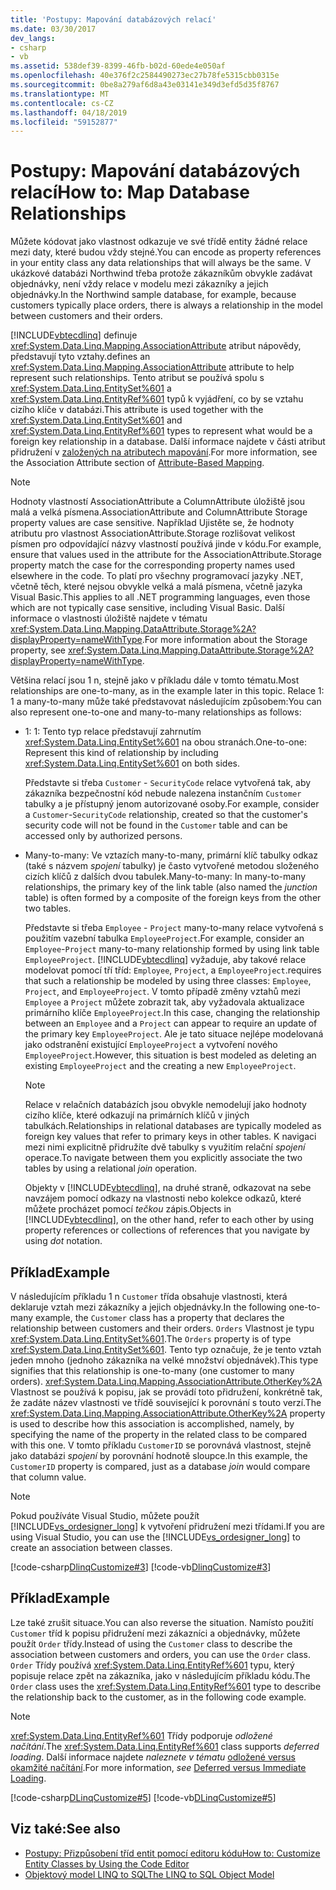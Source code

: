 ```yaml
---
title: 'Postupy: Mapování databázových relací'
ms.date: 03/30/2017
dev_langs:
- csharp
- vb
ms.assetid: 538def39-8399-46fb-b02d-60ede4e050af
ms.openlocfilehash: 40e376f2c2584490273ec27b78fe5315cbb0315e
ms.sourcegitcommit: 0be8a279af6d8a43e03141e349d3efd5d35f8767
ms.translationtype: MT
ms.contentlocale: cs-CZ
ms.lasthandoff: 04/18/2019
ms.locfileid: "59152877"
---
```

# <a name="how-to-map-database-relationships"></a><span data-ttu-id="886ca-102">Postupy: Mapování databázových relací</span><span class="sxs-lookup"><span data-stu-id="886ca-102">How to: Map Database Relationships</span></span>
<span data-ttu-id="886ca-103">Můžete kódovat jako vlastnost odkazuje ve své třídě entity žádné relace mezi daty, které budou vždy stejné.</span><span class="sxs-lookup"><span data-stu-id="886ca-103">You can encode as property references in your entity class any data relationships that will always be the same.</span></span> <span data-ttu-id="886ca-104">V ukázkové databázi Northwind třeba protože zákazníkům obvykle zadávat objednávky, není vždy relace v modelu mezi zákazníky a jejich objednávky.</span><span class="sxs-lookup"><span data-stu-id="886ca-104">In the Northwind sample database, for example, because customers typically place orders, there is always a relationship in the model between customers and their orders.</span></span>  
  
 [!INCLUDE[vbtecdlinq](../../../../../../includes/vbtecdlinq-md.md)] <span data-ttu-id="886ca-105">definuje <xref:System.Data.Linq.Mapping.AssociationAttribute> atribut nápovědy, představují tyto vztahy.</span><span class="sxs-lookup"><span data-stu-id="886ca-105">defines an <xref:System.Data.Linq.Mapping.AssociationAttribute> attribute to help represent such relationships.</span></span> <span data-ttu-id="886ca-106">Tento atribut se používá spolu s <xref:System.Data.Linq.EntitySet%601> a <xref:System.Data.Linq.EntityRef%601> typů k vyjádření, co by se vztahu cizího klíče v databázi.</span><span class="sxs-lookup"><span data-stu-id="886ca-106">This attribute is used together with the <xref:System.Data.Linq.EntitySet%601> and <xref:System.Data.Linq.EntityRef%601> types to represent what would be a foreign key relationship in a database.</span></span> <span data-ttu-id="886ca-107">Další informace najdete v části atribut přidružení v [založených na atributech mapování](../../../../../../docs/framework/data/adonet/sql/linq/attribute-based-mapping.md).</span><span class="sxs-lookup"><span data-stu-id="886ca-107">For more information, see the Association Attribute section of [Attribute-Based Mapping](../../../../../../docs/framework/data/adonet/sql/linq/attribute-based-mapping.md).</span></span>  
  
> [!NOTE]
>  <span data-ttu-id="886ca-108">Hodnoty vlastností AssociationAttribute a ColumnAttribute úložiště jsou malá a velká písmena.</span><span class="sxs-lookup"><span data-stu-id="886ca-108">AssociationAttribute and ColumnAttribute Storage property values are case sensitive.</span></span> <span data-ttu-id="886ca-109">Například Ujistěte se, že hodnoty atributu pro vlastnost AssociationAttribute.Storage rozlišovat velikost písmen pro odpovídající názvy vlastností používá jinde v kódu.</span><span class="sxs-lookup"><span data-stu-id="886ca-109">For example, ensure that values used in the attribute for the AssociationAttribute.Storage property match the case for the corresponding property names used elsewhere in the code.</span></span> <span data-ttu-id="886ca-110">To platí pro všechny programovací jazyky .NET, včetně těch, které nejsou obvykle velká a malá písmena, včetně jazyka Visual Basic.</span><span class="sxs-lookup"><span data-stu-id="886ca-110">This applies to all .NET programming languages, even those which are not typically case sensitive, including Visual Basic.</span></span> <span data-ttu-id="886ca-111">Další informace o vlastnosti úložiště najdete v tématu <xref:System.Data.Linq.Mapping.DataAttribute.Storage%2A?displayProperty=nameWithType>.</span><span class="sxs-lookup"><span data-stu-id="886ca-111">For more information about the Storage property, see <xref:System.Data.Linq.Mapping.DataAttribute.Storage%2A?displayProperty=nameWithType>.</span></span>  
  
 <span data-ttu-id="886ca-112">Většina relací jsou 1 n, stejně jako v příkladu dále v tomto tématu.</span><span class="sxs-lookup"><span data-stu-id="886ca-112">Most relationships are one-to-many, as in the example later in this topic.</span></span> <span data-ttu-id="886ca-113">Relace 1: 1 a many-to-many může také představovat následujícím způsobem:</span><span class="sxs-lookup"><span data-stu-id="886ca-113">You can also represent one-to-one and many-to-many relationships as follows:</span></span>  
  
-   <span data-ttu-id="886ca-114">1: 1: Tento typ relace představují zahrnutím <xref:System.Data.Linq.EntitySet%601> na obou stranách.</span><span class="sxs-lookup"><span data-stu-id="886ca-114">One-to-one: Represent this kind of relationship by including <xref:System.Data.Linq.EntitySet%601> on both sides.</span></span>  
  
     <span data-ttu-id="886ca-115">Představte si třeba `Customer` - `SecurityCode` relace vytvořená tak, aby zákazníka bezpečnostní kód nebude nalezena instančním `Customer` tabulky a je přístupný jenom autorizované osoby.</span><span class="sxs-lookup"><span data-stu-id="886ca-115">For example, consider a `Customer`-`SecurityCode` relationship, created so that the customer's security code will not be found in the `Customer` table and can be accessed only by authorized persons.</span></span>  
  
-   <span data-ttu-id="886ca-116">Many-to-many: Ve vztazích many-to-many, primární klíč tabulky odkaz (také s názvem *spojení* tabulky) je často vytvořené metodou složeného cizích klíčů z dalších dvou tabulek.</span><span class="sxs-lookup"><span data-stu-id="886ca-116">Many-to-many: In many-to-many relationships, the primary key of the link table (also named the *junction* table) is often formed by a composite of the foreign keys from the other two tables.</span></span>  
  
     <span data-ttu-id="886ca-117">Představte si třeba `Employee` - `Project` many-to-many relace vytvořená s použitím vazební tabulka `EmployeeProject`.</span><span class="sxs-lookup"><span data-stu-id="886ca-117">For example, consider an `Employee`-`Project` many-to-many relationship formed by using link table `EmployeeProject`.</span></span> [!INCLUDE[vbtecdlinq](../../../../../../includes/vbtecdlinq-md.md)] <span data-ttu-id="886ca-118">vyžaduje, aby takové relace modelovat pomocí tří tříd: `Employee`, `Project`, a `EmployeeProject`.</span><span class="sxs-lookup"><span data-stu-id="886ca-118">requires that such a relationship be modeled by using three classes: `Employee`, `Project`, and `EmployeeProject`.</span></span> <span data-ttu-id="886ca-119">V tomto případě změny vztahů mezi `Employee` a `Project` můžete zobrazit tak, aby vyžadovala aktualizace primárního klíče `EmployeeProject`.</span><span class="sxs-lookup"><span data-stu-id="886ca-119">In this case, changing the relationship between an `Employee` and a `Project` can appear to require an update of the primary key `EmployeeProject`.</span></span> <span data-ttu-id="886ca-120">Ale je tato situace nejlépe modelovaná jako odstranění existující `EmployeeProject` a vytvoření nového `EmployeeProject`.</span><span class="sxs-lookup"><span data-stu-id="886ca-120">However, this situation is best modeled as deleting an existing `EmployeeProject` and the creating a new `EmployeeProject`.</span></span>  
  
    > [!NOTE]
    >  <span data-ttu-id="886ca-121">Relace v relačních databázích jsou obvykle nemodelují jako hodnoty cizího klíče, které odkazují na primárních klíčů v jiných tabulkách.</span><span class="sxs-lookup"><span data-stu-id="886ca-121">Relationships in relational databases are typically modeled as foreign key values that refer to primary keys in other tables.</span></span> <span data-ttu-id="886ca-122">K navigaci mezi nimi explicitně přidružíte dvě tabulky s využitím relační *spojení* operace.</span><span class="sxs-lookup"><span data-stu-id="886ca-122">To navigate between them you explicitly associate the two tables by using a relational *join* operation.</span></span>  
    >   
    >  <span data-ttu-id="886ca-123">Objekty v [!INCLUDE[vbtecdlinq](../../../../../../includes/vbtecdlinq-md.md)], na druhé straně, odkazovat na sebe navzájem pomocí odkazy na vlastnosti nebo kolekce odkazů, které můžete procházet pomocí *tečkou* zápis.</span><span class="sxs-lookup"><span data-stu-id="886ca-123">Objects in [!INCLUDE[vbtecdlinq](../../../../../../includes/vbtecdlinq-md.md)], on the other hand, refer to each other by using property references or collections of references that you navigate by using *dot* notation.</span></span>  
  
## <a name="example"></a><span data-ttu-id="886ca-124">Příklad</span><span class="sxs-lookup"><span data-stu-id="886ca-124">Example</span></span>  
 <span data-ttu-id="886ca-125">V následujícím příkladu 1 n `Customer` třída obsahuje vlastnosti, která deklaruje vztah mezi zákazníky a jejich objednávky.</span><span class="sxs-lookup"><span data-stu-id="886ca-125">In the following one-to-many example, the `Customer` class has a property that declares the relationship between customers and their orders.</span></span>  <span data-ttu-id="886ca-126">`Orders` Vlastnost je typu <xref:System.Data.Linq.EntitySet%601>.</span><span class="sxs-lookup"><span data-stu-id="886ca-126">The `Orders` property is of type <xref:System.Data.Linq.EntitySet%601>.</span></span> <span data-ttu-id="886ca-127">Tento typ označuje, že je tento vztah jeden mnoho (jednoho zákazníka na velké množství objednávek).</span><span class="sxs-lookup"><span data-stu-id="886ca-127">This type signifies that this relationship is one-to-many (one customer to many orders).</span></span> <span data-ttu-id="886ca-128"><xref:System.Data.Linq.Mapping.AssociationAttribute.OtherKey%2A> Vlastnost se používá k popisu, jak se provádí toto přidružení, konkrétně tak, že zadáte název vlastnosti ve třídě související k porovnání s touto verzí.</span><span class="sxs-lookup"><span data-stu-id="886ca-128">The <xref:System.Data.Linq.Mapping.AssociationAttribute.OtherKey%2A> property is used to describe how this association is accomplished, namely, by specifying the name of the property in the related class to be compared with this one.</span></span> <span data-ttu-id="886ca-129">V tomto příkladu `CustomerID` se porovnává vlastnost, stejně jako databázi *spojení* by porovnání hodnotě sloupce.</span><span class="sxs-lookup"><span data-stu-id="886ca-129">In this example, the `CustomerID` property is compared, just as a database *join* would compare that column value.</span></span>  
  
> [!NOTE]
>  <span data-ttu-id="886ca-130">Pokud používáte Visual Studio, můžete použít [!INCLUDE[vs_ordesigner_long](../../../../../../includes/vs-ordesigner-long-md.md)] k vytvoření přidružení mezi třídami.</span><span class="sxs-lookup"><span data-stu-id="886ca-130">If you are using Visual Studio, you can use the [!INCLUDE[vs_ordesigner_long](../../../../../../includes/vs-ordesigner-long-md.md)] to create an association between classes.</span></span>  
  
 [!code-csharp[DlinqCustomize#3](../../../../../../samples/snippets/csharp/VS_Snippets_Data/DLinqCustomize/cs/Program.cs#3)]
 [!code-vb[DlinqCustomize#3](../../../../../../samples/snippets/visualbasic/VS_Snippets_Data/DLinqCustomize/vb/Module1.vb#3)]  
  
## <a name="example"></a><span data-ttu-id="886ca-131">Příklad</span><span class="sxs-lookup"><span data-stu-id="886ca-131">Example</span></span>  
 <span data-ttu-id="886ca-132">Lze také zrušit situace.</span><span class="sxs-lookup"><span data-stu-id="886ca-132">You can also reverse the situation.</span></span> <span data-ttu-id="886ca-133">Namísto použití `Customer` tříd k popisu přidružení mezi zákazníci a objednávky, můžete použít `Order` třídy.</span><span class="sxs-lookup"><span data-stu-id="886ca-133">Instead of using the `Customer` class to describe the association between customers and orders, you can use the `Order` class.</span></span> <span data-ttu-id="886ca-134">`Order` Třídy používá <xref:System.Data.Linq.EntityRef%601> typu, který popisuje relace zpět na zákazníka, jako v následujícím příkladu kódu.</span><span class="sxs-lookup"><span data-stu-id="886ca-134">The `Order` class uses the <xref:System.Data.Linq.EntityRef%601> type to describe the relationship back to the customer, as in the following code example.</span></span>  
  
> [!NOTE]
>  <span data-ttu-id="886ca-135"><xref:System.Data.Linq.EntityRef%601> Třídy podporuje *odložené načítání*.</span><span class="sxs-lookup"><span data-stu-id="886ca-135">The <xref:System.Data.Linq.EntityRef%601> class supports *deferred loading*.</span></span> <span data-ttu-id="886ca-136">Další informace najdete *naleznete v tématu* [odložené versus okamžité načítání](../../../../../../docs/framework/data/adonet/sql/linq/deferred-versus-immediate-loading.md).</span><span class="sxs-lookup"><span data-stu-id="886ca-136">For more information, *see* [Deferred versus Immediate Loading](../../../../../../docs/framework/data/adonet/sql/linq/deferred-versus-immediate-loading.md).</span></span>  
  
 [!code-csharp[DLinqCustomize#5](../../../../../../samples/snippets/csharp/VS_Snippets_Data/DLinqCustomize/cs/Program.cs#5)]
 [!code-vb[DLinqCustomize#5](../../../../../../samples/snippets/visualbasic/VS_Snippets_Data/DLinqCustomize/vb/Module1.vb#5)]  
  
## <a name="see-also"></a><span data-ttu-id="886ca-137">Viz také:</span><span class="sxs-lookup"><span data-stu-id="886ca-137">See also</span></span>

- [<span data-ttu-id="886ca-138">Postupy: Přizpůsobení tříd entit pomocí editoru kódu</span><span class="sxs-lookup"><span data-stu-id="886ca-138">How to: Customize Entity Classes by Using the Code Editor</span></span>](../../../../../../docs/framework/data/adonet/sql/linq/how-to-customize-entity-classes-by-using-the-code-editor.md)
- [<span data-ttu-id="886ca-139">Objektový model LINQ to SQL</span><span class="sxs-lookup"><span data-stu-id="886ca-139">The LINQ to SQL Object Model</span></span>](../../../../../../docs/framework/data/adonet/sql/linq/the-linq-to-sql-object-model.md)
